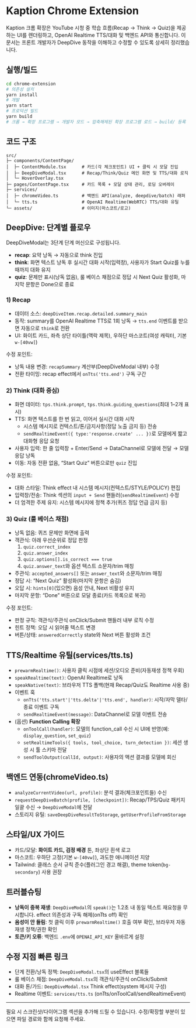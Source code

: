 # Kaption Chrome Extension

Kaption 크롬 확장은 YouTube 시청 중 학습 흐름(Recap → Think → Quiz)을 제공하는 UI를 렌더링하고, OpenAI Realtime TTS/대화 및 백엔드 API와 통신합니다. 이 문서는 프론트 개발자가 DeepDive 동작을 이해하고 수정할 수 있도록 상세히 정리했습니다.

## 실행/빌드
```bash
cd chrome-extension
# 의존성 설치
yarn install
# 개발
yarn start
# 프로덕션 빌드
yarn build
# 크롬 → 확장 프로그램 → 개발자 모드 → 압축해제된 확장 프로그램 로드 → build/ 등록
```

## 코드 구조
```
src/
├─ components/ContentPage/
│  ├─ ContentModule.tsx      # 카드(각 체크포인트) UI + 클릭 시 모달 진입
│  ├─ DeepDiveModal.tsx      # Recap/Think/Quiz 메인 화면 및 TTS/대화 로직
│  └─ HoverOverlay.tsx
├─ pages/ContentPage.tsx     # 카드 목록 + 모달 상태 관리, 로딩 오버레이
├─ services/
│  ├─ chromeVideo.ts         # 백엔드 API(analyze, deepdive/batch) 래퍼
│  └─ tts.ts                 # OpenAI Realtime(WebRTC) TTS/대화 유틸
└─ assets/                   # 이미지(마스코트/로고)
```

## DeepDive: 단계별 플로우
DeepDiveModal는 3단계 단계 머신으로 구성됩니다.
- **recap**: 요약 낭독 → 자동으로 think 진입
- **think**: 화면 텍스트 낭독 후 실시간 대화 시작(입력창), 사용자가 Start Quiz를 누를 때까지 대화 유지
- **quiz**: 문제만 표시(낭독 없음), 룰 베이스 채점으로 정답 시 Next Quiz 활성화, 마지막 문항은 Done으로 종료

### 1) Recap
- 데이터 소스: `deepDiveItem.recap.detailed.summary_main`
- 동작: summary를 OpenAI Realtime TTS로 1회 낭독 → `tts.end` 이벤트를 받으면 자동으로 `think`로 전환
- UI: 화이트 카드, 좌측 상단 타이틀(맥락 제목), 우하단 마스코트(여성 캐릭터, 기본 `w-[40vw]`)

수정 포인트:
- 낭독 내용 변경: `recapSummary` 계산부(DeepDiveModal 내부) 수정
- 전환 타이밍: recap effect에서 `onTts('tts.end')` 구독 구간

### 2) Think (대화 중심)
- 화면 데이터: `tps.think.prompt`, `tps.think.guiding_questions`(최대 1–2개 표시)
- TTS: 화면 텍스트를 한 번 읽고, 이어서 실시간 대화 시작
  - 시스템 메시지로 컨텍스트/톤/금지사항(정답 노출 금지 등) 전송
  - `sendRealtimeEvent({ type:'response.create' ... })`로 모델에게 짧고 대화형 응답 요청
- 사용자 입력: 한 줄 입력창 + Enter/Send → DataChannel로 모델에 전달 → 모델 응답 낭독
- 이동: 자동 전환 없음, “Start Quiz” 버튼으로만 `quiz` 진입

수정 포인트:
- 대화 스타일: Think effect 내 시스템 메시지(컨텍스트/STYLE/POLICY) 편집
- 입력창/전송: Think 섹션의 `input + Send` 핸들러(`sendRealtimeEvent`) 수정
- 더 엄격한 주제 유지: 시스템 메시지에 정책 추가(퀴즈 정답 언급 금지 등)

### 3) Quiz (룰 베이스 채점)
- 낭독 없음: 퀴즈 문제만 화면에 출력
- 객관식: 아래 우선순위로 정답 판정
  1) `quiz.correct_index`
  2) `quiz.answer_index`
  3) `quiz.options[].is_correct === true`
  4) `quiz.answer_text`와 옵션 텍스트 소문자/trim 매칭
- 주관식: `accepted_answers[]` 또는 `answer_text`와 소문자/trim 매칭
- 정답 시: “Next Quiz” 활성화(마지막 문항은 숨김)
- 오답 시: `hints[0]`(있으면) 음성 안내, Next 비활성 유지
- 마지막 문항: “Done” 버튼으로 모달 종료(카드 목록으로 복귀)

수정 포인트:
- 판정 규칙: 객관식/주관식 onClick/Submit 핸들러 내부 로직 수정
- 힌트 정책: 오답 시 읽어줄 텍스트 변경
- 버튼/상태: `answeredCorrectly` state와 Next 버튼 활성화 조건

## TTS/Realtime 유틸(services/tts.ts)
- `prewarmRealtime()`: 사용자 클릭 시점에 세션/오디오 준비(자동재생 정책 우회)
- `speakRealtime(text)`: OpenAI Realtime로 낭독
- `speakNative(text)`: 브라우저 TTS 폴백(현재 Recap/Quiz도 Realtime 사용 중)
- 이벤트 훅
  - `onTts('tts.start'|'tts.delta'|'tts.end', handler)`: 시작/자막 델타/종료 이벤트 구독
  - `sendRealtimeEvent(message)`: DataChannel로 모델 이벤트 전송
- (옵션) **Function Calling 확장**
  - `onToolCall(handler)`: 모델의 function_call 수신 시 UI에 반영(예: `display_question`, `set_quiz`)
  - `setRealtimeTools({ tools, tool_choice, turn_detection })`: 세션 생성 시 툴 스키마 전달
  - `sendToolOutput(callId, output)`: 사용자의 액션 결과를 모델에 회신

## 백엔드 연동(chromeVideo.ts)
- `analyzeCurrentVideo(url, profile)`: 분석 결과(체크포인트들) 수신
- `requestDeepDiveBatch(profile, [checkpoint])`: Recap/TPS/Quiz 패키지 일괄 수신 → `DeepDiveModal`에 전달
- 스토리지 유틸: `saveDeepDiveResultToStorage`, `getUserProfileFromStorage`

## 스타일/UX 가이드
- 카드/모달: **화이트 카드, 검정 배경** 톤, 좌상단 흰색 로고
- 마스코트: 우하단 고정(기본 `w-[40vw]`), 과도한 애니메이션 지양
- Tailwind: 클래스 순서 규칙 준수(플러그인 경고 해결), theme token(`bg-secondary`) 사용 권장

## 트러블슈팅
- **낭독이 중복 재생**: `DeepDiveModal`의 `speak()`는 1.2초 내 동일 텍스트 재요청을 무시합니다. effect 의존성과 구독 해제(onTts off) 확인
- **음성이 안 들림**: 첫 클릭 이후 `prewarmRealtime()` 호출 여부 확인, 브라우저 자동재생 정책/권한 확인
- **토큰/키 오류**: 백엔드 `.env`에 `OPENAI_API_KEY` 올바르게 설정

## 수정 지점 빠른 링크
- 단계 전환/낭독 정책: `DeepDiveModal.tsx`의 useEffect 블록들
- 룰 베이스 채점: `DeepDiveModal.tsx`의 객관식/주관식 onClick/Submit
- 대화 톤/가드: `DeepDiveModal.tsx` Think effect(system 메시지 구성)
- Realtime 이벤트: `services/tts.ts` (onTts/onToolCall/sendRealtimeEvent)

---
필요 시 스크린샷/다이어그램 섹션을 추가해 드릴 수 있습니다. 수정/확장할 부분이 있으면 파일 경로와 함께 요청해 주세요.
